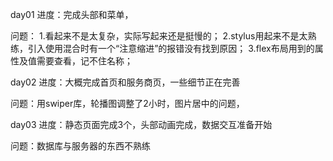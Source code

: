 day01
进度：完成头部和菜单，

问题：
	1.看起来不是太复杂，实际写起来还是挺慢的；
	2.stylus用起来不是太熟练，引入使用混合时有一个“注意缩进”的报错没有找到原因；
	3.flex布局用到的属性及值需要查看，记不住名称；

day02
进度：大概完成首页和服务商页，一些细节正在完善

问题：用swiper库，轮播图调整了2小时，图片居中的问题，


day03
进度：静态页面完成3个，头部动画完成，数据交互准备开始

问题：数据库与服务器的东西不熟练